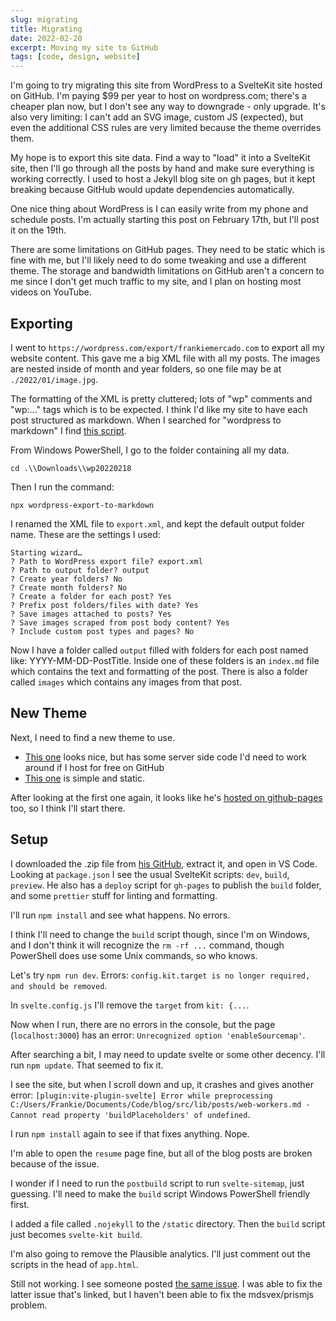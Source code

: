 ```yaml
---
slug: migrating
title: Migrating
date: 2022-02-20
excerpt: Moving my site to GitHub
tags: [code, design, website]
---
```


<script>
  import CodeBlock from "$lib/components/blog/code-block.svelte";
</script>

I'm going to try migrating this site from WordPress to a SvelteKit site hosted on GitHub. I'm paying $99 per year to host on wordpress.com; there's a cheaper plan now, but I don't see any way to downgrade - only upgrade. It's also very limiting: I can't add an SVG image, custom JS (expected), but even the additional CSS rules are very limited because the theme overrides them.

My hope is to export this site data. Find a way to "load" it into a SvelteKit site, then I'll go through all the posts by hand and make sure everything is working correctly. I used to host a Jekyll blog site on gh pages, but it kept breaking because GitHub would update dependencies automatically.

One nice thing about WordPress is I can easily write from my phone and schedule posts. I'm actually starting this post on February 17th, but I'll post it on the 19th.

There are some limitations on GitHub pages. They need to be static which is fine with me, but I'll likely need to do some tweaking and use a different theme. The storage and bandwidth limitations on GitHub aren't a concern to me since I don't get much traffic to my site, and I plan on hosting most videos on YouTube.

## Exporting

I went to `https://wordpress.com/export/frankiemercado.com` to export all my website content. This gave me a big XML file with all my posts. The images are nested inside of month and year folders, so one file may be at `./2022/01/image.jpg`.

The formatting of the XML is pretty cluttered; lots of "wp" comments and "wp:..." tags which is to be expected. I think I'd like my site to have each post structured as markdown. When I searched for "wordpress to markdown" I find [this script](https://github.com/lonekorean/wordpress-export-to-markdown).

From Windows PowerShell, I go to the folder containing all my data.

`cd .\\Downloads\\wp20220218`

Then I run the command:


<CodeBlock lang="shell">

```shell
npx wordpress-export-to-markdown
```

</CodeBlock>


I renamed the XML file to `export.xml`, and kept the default output folder name. These are the settings I used:

<CodeBlock lang="shell" filename="config">

```shell
Starting wizard…  
? Path to WordPress export file? export.xml  
? Path to output folder? output  
? Create year folders? No  
? Create month folders? No  
? Create a folder for each post? Yes  
? Prefix post folders/files with date? Yes  
? Save images attached to posts? Yes  
? Save images scraped from post body content? Yes  
? Include custom post types and pages? No
```

</CodeBlock>

Now I have a folder called `output` filled with folders for each post named like: YYYY-MM-DD-PostTitle. Inside one of these folders is an `index.md` file which contains the text and formatting of the post. There is also a folder called `images` which contains any images from that post.

## New Theme

Next, I need to find a new theme to use.

- [This one](https://fantinel.dev/blog-development-sveltekit/) looks nice, but has some server side code I'd need to work around if I host for free on GitHub
- [This one](https://github.com/svelteland/svelte-kit-blog-demo) is simple and static.

After looking at the first one again, it looks like he's [hosted on github-pages](https://github.com/matfantinel/matfantinel.github.io/deployments/activity_log?environment=github-pages) too, so I think I'll start there.

## Setup

I downloaded the .zip file from [his GitHub](https://github.com/matfantinel/matfantinel.github.io), extract it, and open in VS Code. Looking at `package.json` I see the usual SvelteKit scripts: `dev`, `build`, `preview`. He also has a `deploy` script for `gh-pages` to publish the `build` folder, and some `prettier` stuff for linting and formatting.

I'll run `npm install` and see what happens. No errors.

I think I'll need to change the `build` script though, since I'm on Windows, and I don't think it will recognize the `rm -rf ...` command, though PowerShell does use some Unix commands, so who knows.

Let's try `npm run dev`. Errors: `config.kit.target is no longer required, and should be removed`.

In `svelte.config.js` I'll remove the `target` from `kit: {...`.

Now when I run, there are no errors in the console, but the page (`localhost:3000`) has an error: `Unrecognized option 'enableSourcemap'`.

After searching a bit, I may need to update svelte or some other decency. I'll run `npm update`. That seemed to fix it.

I see the site, but when I scroll down and up, it crashes and gives another error: `[plugin:vite-plugin-svelte] Error while preprocessing C:/Users/Frankie/Documents/Code/blog/src/lib/posts/web-workers.md - Cannot read property 'buildPlaceholders' of undefined`.

I run `npm install` again to see if that fixes anything. Nope.

I'm able to open the `resume` page fine, but all of the blog posts are broken because of the issue.

I wonder if I need to run the `postbuild` script to run `svelte-sitemap`, just guessing. I'll need to make the `build` script Windows PowerShell friendly first.

I added a file called `.nojekyll` to the `/static` directory. Then the `build` script just becomes `svelte-kit build`.

I'm also going to remove the Plausible analytics. I'll just comment out the scripts in the head of `app.html`.

Still not working. I see someone posted [the same issue](https://github.com/matfantinel/matfantinel.github.io/issues/18). I was able to fix the latter issue that's linked, but I haven't been able to fix the mdsvex/prismjs problem.
